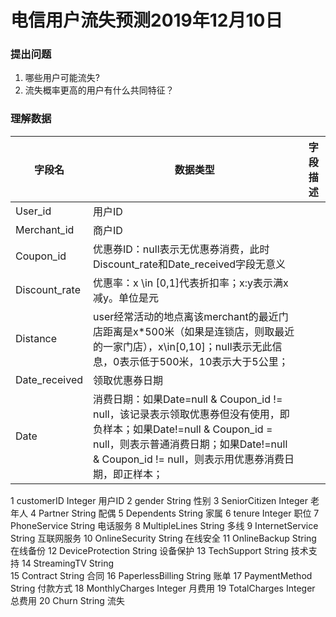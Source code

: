 # 电信用户流失预测2019年12月10日

### 提出问题
1. 哪些用户可能流失?  
2. 流失概率更高的用户有什么共同特征？    

### 理解数据

字段名  | 数据类型  | 字段描述|
--------- | --------| --------|
User_id  | 用户ID |
Merchant_id  | 商户ID |
Coupon_id  | 优惠券ID：null表示无优惠券消费，此时Discount_rate和Date_received字段无意义 |
Discount_rate  | 优惠率：x \in [0,1]代表折扣率；x:y表示满x减y。单位是元 |
Distance  | user经常活动的地点离该merchant的最近门店距离是x*500米（如果是连锁店，则取最近的一家门店），x\in[0,10]；null表示无此信息，0表示低于500米，10表示大于5公里； |
Date_received  | 领取优惠券日期 |
Date  | 消费日期：如果Date=null & Coupon_id != null，该记录表示领取优惠券但没有使用，即负样本；如果Date!=null & Coupon_id = null，则表示普通消费日期；如果Date!=null & Coupon_id != null，则表示用优惠券消费日期，即正样本； |




		
1	customerID	Integer	用户ID
2	gender	String	性别
3	SeniorCitizen	Integer	老年人
4	Partner	String	配偶
5	Dependents	String	家属
6	tenure	Integer	职位
7	PhoneService	String	电话服务
8	MultipleLines	String	多线
9	InternetService	String	互联网服务
10	OnlineSecurity	String	在线安全
11	OnlineBackup	String	在线备份
12	DeviceProtection	String	设备保护
13	TechSupport	String	技术支持
14	StreamingTV	String	
15	Contract	String	合同
16	PaperlessBilling	String	账单
17	PaymentMethod	String	付款方式
18	MonthlyCharges	Integer	月费用
19	TotalCharges	Integer	总费用
20	Churn	String	流失
